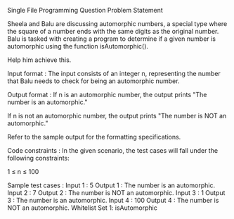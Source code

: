 Single File Programming Question
Problem Statement



Sheela and Balu are discussing automorphic numbers, a special type where the square of a number ends with the same digits as the original number. Balu is tasked with creating a program to determine if a given number is automorphic using the function isAutomorphic(). 



Help him achieve this.

Input format :
The input consists of an integer n, representing the number that Balu needs to check for being an automorphic number.

Output format :
If n is an automorphic number, the output prints "The number is an automorphic."

If n is not an automorphic number, the output prints "The number is NOT an automorphic."



Refer to the sample output for the formatting specifications.

Code constraints :
In the given scenario, the test cases will fall under the following constraints:

1 ≤ n ≤ 100

Sample test cases :
Input 1 :
5
Output 1 :
The number is an automorphic.
Input 2 :
7
Output 2 :
The number is NOT an automorphic.
Input 3 :
1
Output 3 :
The number is an automorphic.
Input 4 :
100
Output 4 :
The number is NOT an automorphic.
Whitelist
Set 1:
isAutomorphic